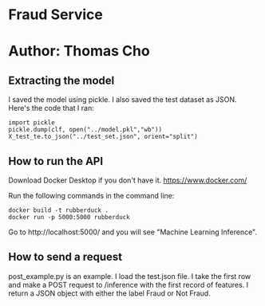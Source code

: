 # Fraud Service
# Author: Thomas Cho

## Extracting the model
I saved the model using pickle. I also saved the test dataset as JSON. Here's the code that I ran:
```
import pickle
pickle.dump(clf, open("../model.pkl","wb"))
X_test_te.to_json("../test_set.json", orient="split")
```


## How to run the API
Download Docker Desktop if you don't have it. https://www.docker.com/

Run the following commands in the command line:
```
docker build -t rubberduck .
docker run -p 5000:5000 rubberduck
```

Go to http://localhost:5000/ and you will see "Machine Learning Inference".

## How to send a request
post_example.py is an example. I load the test.json file. I take the first row and make a POST request to /inference with the first record of features. I return a JSON object with either the label Fraud or Not Fraud.